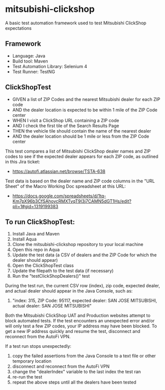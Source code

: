 # mitsubishi-clickshop
A basic test automation framework used to test Mitsubishi ClickShop expectations

Framework
---------
* Language: Java
* Build tool: Maven
* Test Automation Library: Selenium 4
* Test Runner: TestNG

ClickShopTest
-------------
* GIVEN a list of ZIP Codes and the nearest Mitsubishi dealer for each ZIP code
*   AND the dealer location is expected to be within 1 mile of the ZIP Code center
*  WHEN I visit a ClickShop URL containing a ZIP code
*   AND I check the first tile of the Search Results Page
*  THEN the vehicle tile should contain the name of the nearest dealer
*   AND the dealer location should be 1 mile or less from the ZIP Code center

This test compares a list of Mitsubishi ClickShop dealer names and ZIP codes 
to see if the expected dealer appears for each ZIP code, as outlined in this Jira ticket:
* https://autofi.atlassian.net/browse/TSTA-638

Test data is based on the dealer name and ZIP code columns in the "URL Sheet"
of the Macro Working Doc spreadsheet at this URL:
* https://docs.google.com/spreadsheets/d/1tq-Km7pX96b3CfSAhovcRMXTvqT9I3j7CAMN5dGT1Hs/edit?pli=1#gid=1319199383

To run ClickShopTest:
---------------------
1. Install Java and Maven
1. Install Aqua
1. Clone the mitsubishi-clickshop repository to your local machine
1. Open this repo in Aqua
1. Update the test data (a CSV of dealers and the ZIP Code for which the dealer should appear)
1. Open the ClickShopTest class
1. Update the filepath to the test data (if necessary)
1. Run the "testClickShopDealers()" test

During the test run, the current CSV row (index), zip code, expected dealer, and actual dealer should appear in the Java Console, such as:
1. "index: 315, ZIP Code: 95117, expected dealer: SAN JOSE MITSUBISHI, actual dealer: SAN JOSE MITSUBISHI"

Both the Mitsubishi ClickShop UAT and Production websites attempt to block automated tests.
If the test encounters an unexpected error and/or will only test a few ZIP codes, 
your IP address may have been blocked. To get a new IP address quickly and resume the test,
disconnect and reconnect from the AutoFi VPN.

If a test run stops unexpectedly:
1. copy the failed assertions from the Java Console to a text file or other temporary location
1. disconnect and reconnect from the AutoFi VPN
1. change the "dealerIndex" variable to the last index the test ran
1. re-run the test
1. repeat the above steps until all the dealers have been tested